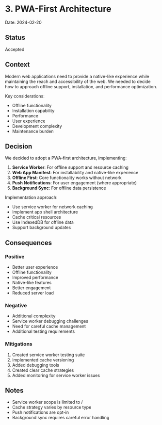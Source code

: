 # 3. PWA-First Architecture

Date: 2024-02-20

## Status

Accepted

## Context

Modern web applications need to provide a native-like experience while maintaining the reach and accessibility of the web. We needed to decide how to approach offline support, installation, and performance optimization.

Key considerations:
- Offline functionality
- Installation capability
- Performance
- User experience
- Development complexity
- Maintenance burden

## Decision

We decided to adopt a PWA-first architecture, implementing:

1. **Service Worker**: For offline support and resource caching
2. **Web App Manifest**: For installability and native-like experience
3. **Offline First**: Core functionality works without network
4. **Push Notifications**: For user engagement (where appropriate)
5. **Background Sync**: For offline data persistence

Implementation approach:
- Use service worker for network caching
- Implement app shell architecture
- Cache critical resources
- Use IndexedDB for offline data
- Support background updates

## Consequences

### Positive

- Better user experience
- Offline functionality
- Improved performance
- Native-like features
- Better engagement
- Reduced server load

### Negative

- Additional complexity
- Service worker debugging challenges
- Need for careful cache management
- Additional testing requirements

### Mitigations

1. Created service worker testing suite
2. Implemented cache versioning
3. Added debugging tools
4. Created clear cache strategies
5. Added monitoring for service worker issues

## Notes

- Service worker scope is limited to /
- Cache strategy varies by resource type
- Push notifications are opt-in
- Background sync requires careful error handling 